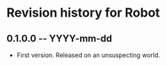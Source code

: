 # Revision history for Robot

## 0.1.0.0 -- YYYY-mm-dd

* First version. Released on an unsuspecting world.
